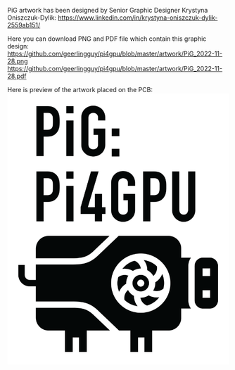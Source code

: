 PiG artwork has been designed by Senior Graphic Designer Krystyna Oniszczuk-Dylik:
https://www.linkedin.com/in/krystyna-oniszczuk-dylik-2559ab151/

Here you can download PNG and PDF file which contain this graphic design:
https://github.com/geerlingguy/pi4gpu/blob/master/artwork/PiG_2022-11-28.png
https://github.com/geerlingguy/pi4gpu/blob/master/artwork/PiG_2022-11-28.pdf

Here is preview of the artwork placed on the PCB:
![Screenshot](PiG_2022-11-28.png)
